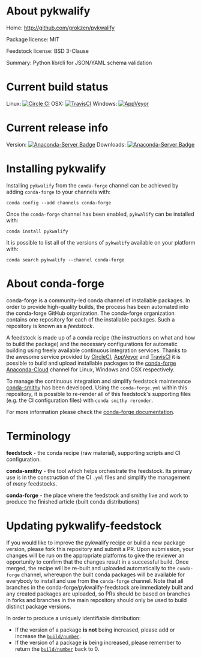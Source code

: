 About pykwalify
===============

Home: http://github.com/grokzen/pykwalify

Package license: MIT

Feedstock license: BSD 3-Clause

Summary: Python lib/cli for JSON/YAML schema validation



Current build status
====================

Linux: [![Circle CI](https://circleci.com/gh/conda-forge/pykwalify-feedstock.svg?style=shield)](https://circleci.com/gh/conda-forge/pykwalify-feedstock)
OSX: [![TravisCI](https://travis-ci.org/conda-forge/pykwalify-feedstock.svg?branch=master)](https://travis-ci.org/conda-forge/pykwalify-feedstock)
Windows: [![AppVeyor](https://ci.appveyor.com/api/projects/status/github/conda-forge/pykwalify-feedstock?svg=True)](https://ci.appveyor.com/project/conda-forge/pykwalify-feedstock/branch/master)

Current release info
====================
Version: [![Anaconda-Server Badge](https://anaconda.org/conda-forge/pykwalify/badges/version.svg)](https://anaconda.org/conda-forge/pykwalify)
Downloads: [![Anaconda-Server Badge](https://anaconda.org/conda-forge/pykwalify/badges/downloads.svg)](https://anaconda.org/conda-forge/pykwalify)

Installing pykwalify
====================

Installing `pykwalify` from the `conda-forge` channel can be achieved by adding `conda-forge` to your channels with:

```
conda config --add channels conda-forge
```

Once the `conda-forge` channel has been enabled, `pykwalify` can be installed with:

```
conda install pykwalify
```

It is possible to list all of the versions of `pykwalify` available on your platform with:

```
conda search pykwalify --channel conda-forge
```


About conda-forge
=================

conda-forge is a community-led conda channel of installable packages.
In order to provide high-quality builds, the process has been automated into the
conda-forge GitHub organization. The conda-forge organization contains one repository
for each of the installable packages. Such a repository is known as a *feedstock*.

A feedstock is made up of a conda recipe (the instructions on what and how to build
the package) and the necessary configurations for automatic building using freely
available continuous integration services. Thanks to the awesome service provided by
[CircleCI](https://circleci.com/), [AppVeyor](http://www.appveyor.com/)
and [TravisCI](https://travis-ci.org/) it is possible to build and upload installable
packages to the [conda-forge](https://anaconda.org/conda-forge)
[Anaconda-Cloud](http://docs.anaconda.org/) channel for Linux, Windows and OSX respectively.

To manage the continuous integration and simplify feedstock maintenance
[conda-smithy](http://github.com/conda-forge/conda-smithy) has been developed.
Using the ``conda-forge.yml`` within this repository, it is possible to re-render all of
this feedstock's supporting files (e.g. the CI configuration files) with ``conda smithy rerender``.

For more information please check the [conda-forge documentation](https://conda-forge.org/docs/).

Terminology
===========

**feedstock** - the conda recipe (raw material), supporting scripts and CI configuration.

**conda-smithy** - the tool which helps orchestrate the feedstock.
                   Its primary use is in the construction of the CI ``.yml`` files
                   and simplify the management of *many* feedstocks.

**conda-forge** - the place where the feedstock and smithy live and work to
                  produce the finished article (built conda distributions)


Updating pykwalify-feedstock
============================

If you would like to improve the pykwalify recipe or build a new
package version, please fork this repository and submit a PR. Upon submission,
your changes will be run on the appropriate platforms to give the reviewer an
opportunity to confirm that the changes result in a successful build. Once
merged, the recipe will be re-built and uploaded automatically to the
`conda-forge` channel, whereupon the built conda packages will be available for
everybody to install and use from the `conda-forge` channel.
Note that all branches in the conda-forge/pykwalify-feedstock are
immediately built and any created packages are uploaded, so PRs should be based
on branches in forks and branches in the main repository should only be used to
build distinct package versions.

In order to produce a uniquely identifiable distribution:
 * If the version of a package **is not** being increased, please add or increase
   the [``build/number``](http://conda.pydata.org/docs/building/meta-yaml.html#build-number-and-string).
 * If the version of a package **is** being increased, please remember to return
   the [``build/number``](http://conda.pydata.org/docs/building/meta-yaml.html#build-number-and-string)
   back to 0.